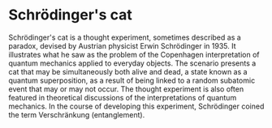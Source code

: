# Schrödinger's cat

Schrödinger's cat is a thought experiment, sometimes described as a paradox, devised by Austrian physicist Erwin Schrödinger in 1935. It illustrates what he saw as the problem of the Copenhagen interpretation of quantum mechanics applied to everyday objects. The scenario presents a cat that may be simultaneously both alive and dead, a state known as a quantum superposition, as a result of being linked to a random subatomic event that may or may not occur. The thought experiment is also often featured in theoretical discussions of the interpretations of quantum mechanics. In the course of developing this experiment, Schrödinger coined the term Verschränkung (entanglement).

<script src="https://giscus.app/client.js"
        data-repo="rob1997/devlog"
        data-repo-id="R_kgDONZfyUg"
        data-category="Announcements"
        data-category-id="DIC_kwDONZfyUs4Ck-Na"
        data-mapping="pathname"
        data-strict="0"
        data-reactions-enabled="1"
        data-emit-metadata="0"
        data-input-position="top"
        data-theme="light"
        data-lang="en"
        crossorigin="anonymous"
        async>
</script>